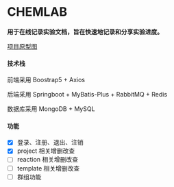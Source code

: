 # CHEMLAB

<b>用于在线记录实验文档，旨在快速地记录和分享实验进度。</b>

[项目原型图](https://www.figma.com/file/82QgvJtBYtFX3y2XSRZ4nx/My-LAB?node-id=0%3A1)

#### 技术栈

前端采用 Boostrap5 + Axios

后端采用 Springboot + MyBatis-Plus + RabbitMQ + Redis

数据库采用 MongoDB + MySQL

#### **功能**

- [x] 登录、注册、退出、注销
- [x] project 相关增删改查
- [ ] reaction 相关增删改查
- [ ] template 相关增删改查
- [ ] 群组功能
